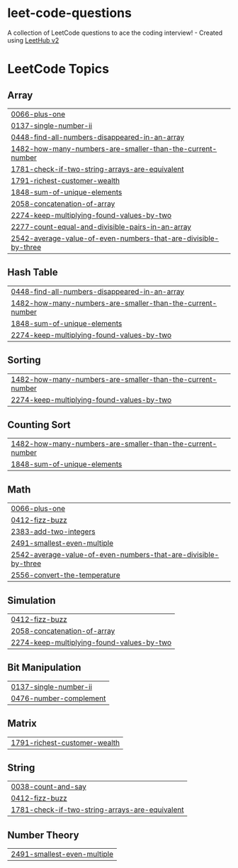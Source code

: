 # leet-code-questions
A collection of LeetCode questions to ace the coding interview! - Created using [LeetHub v2](https://github.com/arunbhardwaj/LeetHub-2.0)

<!---LeetCode Topics Start-->
# LeetCode Topics
## Array
|  |
| ------- |
| [0066-plus-one](https://github.com/munawwarkp/leet-code-questions/tree/master/0066-plus-one) |
| [0137-single-number-ii](https://github.com/munawwarkp/leet-code-questions/tree/master/0137-single-number-ii) |
| [0448-find-all-numbers-disappeared-in-an-array](https://github.com/munawwarkp/leet-code-questions/tree/master/0448-find-all-numbers-disappeared-in-an-array) |
| [1482-how-many-numbers-are-smaller-than-the-current-number](https://github.com/munawwarkp/leet-code-questions/tree/master/1482-how-many-numbers-are-smaller-than-the-current-number) |
| [1781-check-if-two-string-arrays-are-equivalent](https://github.com/munawwarkp/leet-code-questions/tree/master/1781-check-if-two-string-arrays-are-equivalent) |
| [1791-richest-customer-wealth](https://github.com/munawwarkp/leet-code-questions/tree/master/1791-richest-customer-wealth) |
| [1848-sum-of-unique-elements](https://github.com/munawwarkp/leet-code-questions/tree/master/1848-sum-of-unique-elements) |
| [2058-concatenation-of-array](https://github.com/munawwarkp/leet-code-questions/tree/master/2058-concatenation-of-array) |
| [2274-keep-multiplying-found-values-by-two](https://github.com/munawwarkp/leet-code-questions/tree/master/2274-keep-multiplying-found-values-by-two) |
| [2277-count-equal-and-divisible-pairs-in-an-array](https://github.com/munawwarkp/leet-code-questions/tree/master/2277-count-equal-and-divisible-pairs-in-an-array) |
| [2542-average-value-of-even-numbers-that-are-divisible-by-three](https://github.com/munawwarkp/leet-code-questions/tree/master/2542-average-value-of-even-numbers-that-are-divisible-by-three) |
## Hash Table
|  |
| ------- |
| [0448-find-all-numbers-disappeared-in-an-array](https://github.com/munawwarkp/leet-code-questions/tree/master/0448-find-all-numbers-disappeared-in-an-array) |
| [1482-how-many-numbers-are-smaller-than-the-current-number](https://github.com/munawwarkp/leet-code-questions/tree/master/1482-how-many-numbers-are-smaller-than-the-current-number) |
| [1848-sum-of-unique-elements](https://github.com/munawwarkp/leet-code-questions/tree/master/1848-sum-of-unique-elements) |
| [2274-keep-multiplying-found-values-by-two](https://github.com/munawwarkp/leet-code-questions/tree/master/2274-keep-multiplying-found-values-by-two) |
## Sorting
|  |
| ------- |
| [1482-how-many-numbers-are-smaller-than-the-current-number](https://github.com/munawwarkp/leet-code-questions/tree/master/1482-how-many-numbers-are-smaller-than-the-current-number) |
| [2274-keep-multiplying-found-values-by-two](https://github.com/munawwarkp/leet-code-questions/tree/master/2274-keep-multiplying-found-values-by-two) |
## Counting Sort
|  |
| ------- |
| [1482-how-many-numbers-are-smaller-than-the-current-number](https://github.com/munawwarkp/leet-code-questions/tree/master/1482-how-many-numbers-are-smaller-than-the-current-number) |
| [1848-sum-of-unique-elements](https://github.com/munawwarkp/leet-code-questions/tree/master/1848-sum-of-unique-elements) |
## Math
|  |
| ------- |
| [0066-plus-one](https://github.com/munawwarkp/leet-code-questions/tree/master/0066-plus-one) |
| [0412-fizz-buzz](https://github.com/munawwarkp/leet-code-questions/tree/master/0412-fizz-buzz) |
| [2383-add-two-integers](https://github.com/munawwarkp/leet-code-questions/tree/master/2383-add-two-integers) |
| [2491-smallest-even-multiple](https://github.com/munawwarkp/leet-code-questions/tree/master/2491-smallest-even-multiple) |
| [2542-average-value-of-even-numbers-that-are-divisible-by-three](https://github.com/munawwarkp/leet-code-questions/tree/master/2542-average-value-of-even-numbers-that-are-divisible-by-three) |
| [2556-convert-the-temperature](https://github.com/munawwarkp/leet-code-questions/tree/master/2556-convert-the-temperature) |
## Simulation
|  |
| ------- |
| [0412-fizz-buzz](https://github.com/munawwarkp/leet-code-questions/tree/master/0412-fizz-buzz) |
| [2058-concatenation-of-array](https://github.com/munawwarkp/leet-code-questions/tree/master/2058-concatenation-of-array) |
| [2274-keep-multiplying-found-values-by-two](https://github.com/munawwarkp/leet-code-questions/tree/master/2274-keep-multiplying-found-values-by-two) |
## Bit Manipulation
|  |
| ------- |
| [0137-single-number-ii](https://github.com/munawwarkp/leet-code-questions/tree/master/0137-single-number-ii) |
| [0476-number-complement](https://github.com/munawwarkp/leet-code-questions/tree/master/0476-number-complement) |
## Matrix
|  |
| ------- |
| [1791-richest-customer-wealth](https://github.com/munawwarkp/leet-code-questions/tree/master/1791-richest-customer-wealth) |
## String
|  |
| ------- |
| [0038-count-and-say](https://github.com/munawwarkp/leet-code-questions/tree/master/0038-count-and-say) |
| [0412-fizz-buzz](https://github.com/munawwarkp/leet-code-questions/tree/master/0412-fizz-buzz) |
| [1781-check-if-two-string-arrays-are-equivalent](https://github.com/munawwarkp/leet-code-questions/tree/master/1781-check-if-two-string-arrays-are-equivalent) |
## Number Theory
|  |
| ------- |
| [2491-smallest-even-multiple](https://github.com/munawwarkp/leet-code-questions/tree/master/2491-smallest-even-multiple) |
<!---LeetCode Topics End-->
